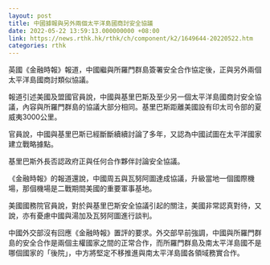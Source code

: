 ```yaml
---
layout: post
title: 中國據報與另外兩個太平洋島國商討安全協議
date: 2022-05-22 13:59:13.000000000 +08:00
link: https://news.rthk.hk/rthk/ch/component/k2/1649644-20220522.htm
categories: rthk
---
```


英國《金融時報》報道，中國繼與所羅門群島簽署安全合作協定後，正與另外兩個太平洋島國商討類似協議。

報道引述美國及盟國官員說，中國與基里巴斯及至少另一個太平洋島國商討安全協議，內容與所羅門群島的協議大部分相同。基里巴斯距離美國設有印太司令部的夏威夷3000公里。

官員說，中國與基里巴斯已經斷斷續續討論了多年，又認為中國試圖在太平洋國家建立戰略據點。

基里巴斯外長否認政府正與任何合作夥伴討論安全協議。

《金融時報》的報道還說，中國周五與瓦努阿圖達成協議，升級當地一個國際機場，那個機場是二戰期間美國的重要軍事基地。

美國國務院官員說，對於與基里巴斯安全協議引起的關注，美國非常認真對待，又說，亦有憂慮中國與湯加及瓦努阿圖進行談判。

中國外交部沒有回應《金融時報》置評的要求。外交部早前強調，中國與所羅門群島的安全合作是兩個主權國家之間的正常合作，而所羅門群島及南太平洋島國不是哪個國家的「後院」，中方將堅定不移推進與南太平洋島國各領域務實合作。
